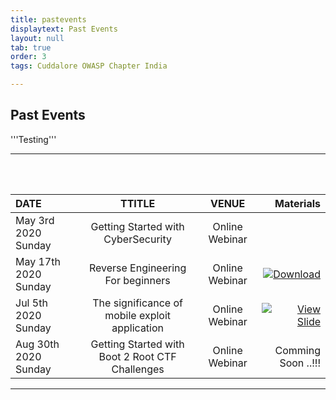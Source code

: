 ```yaml
---
title: pastevents
displaytext: Past Events
layout: null
tab: true
order: 3
tags: Cuddalore OWASP Chapter India

---
```


## Past Events

'''Testing'''
<hr>

<br />
<br />

| DATE   | TTITLE   | VENUE   | Materials |
| :---     | :----:  | :----: | ---:
| May 3rd 2020 Sunday | Getting Started with CyberSecurity | Online Webinar | 
| May 17th 2020 Sunday | Reverse Engineering For beginners | Online Webinar | [![Download](https://img.shields.io/badge/%F0%9F%94%BB-Download-blue)](https://github.com/owaspcuddalore/slides/tree/master/Webinar%202)
|   Jul 5th 2020 Sunday  |   The significance of mobile exploit application   | Online Webinar |  [![View Slide](https://img.shields.io/badge/%F0%9F%91%81%EF%B8%8F-View%20Slide-red)](https://prezi.com/view/COwhpljzB6lsIizrhks2/)   |
| Aug 30th 2020 Sunday |  Getting Started with Boot 2 Root CTF Challenges | Online Webinar | Comming Soon ..!!! |
 
---
